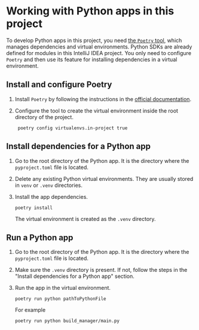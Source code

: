 # Working with Python apps in this project

To develop Python apps in this project, you need [the `Poetry` tool](https://python-poetry.org/), which manages
dependencies and virtual environments. Python SDKs are already defined for modules in this IntelliJ IDEA project. You
only need to configure `Poetry` and then use its feature for installing dependencies in a virtual environment.

## Install and configure Poetry

1. Install `Poetry` by following the instructions in
   the [official documentation](https://python-poetry.org/docs/#installation).
2. Configure the tool to create the virtual environment inside the root directory of the project.

   ```shell
    poetry config virtualenvs.in-project true
   ```

## Install dependencies for a Python app

1. Go to the root directory of the Python app. It is the directory where the `pyproject.toml` file is located.
2. Delete any existing Python virtual environments. They are usually stored in `venv` or `.venv` directories.
3. Install the app dependencies.

   ```shell
   poetry install
   ```

   The virtual environment is created as the `.venv` directory.

## Run a Python app

1. Go to the root directory of the Python app. It is the directory where the `pyproject.toml` file is located.
2. Make sure the `.venv` directory is present. If not, follow the steps in the "Install dependencies for a Python app"
   section.
3. Run the app in the virtual environment.

   ```shell
   poetry run python pathToPythonFile
   ```

   For example

   ```shell
   poetry run python build_manager/main.py
   ```
